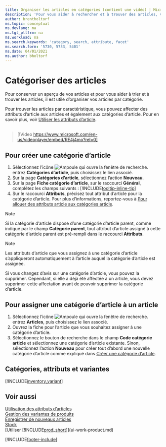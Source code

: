 ```yaml
---
title: Organiser les articles en catégories (contient une vidéo) | Microsoft Docs
description: 'Pour vous aider à rechercher et à trouver des articles, vous pouvez affecter des attributs d’article et organiser les articles en catégories.'
author: brentholtorf
ms.topic: conceptual
ms.devlang: na
ms.tgt_pltfrm: na
ms.workload: na
ms.search.keywords: 'category, search, attribute, facet'
ms.search.form: '5730, 5733, 5401'
ms.date: 04/01/2021
ms.author: bholtorf
---
```

# <a name="categorize-items"></a>Catégoriser des articles

Pour conserver un aperçu de vos articles et pour vous aider à trier et à trouver les articles, il est utile d’organiser vos articles par catégorie.

Pour trouver les articles par caractéristique, vous pouvez affecter des attributs d’article aux articles et également aux catégories d’article. Pour en savoir plus, voir [Utiliser les attributs d’article](inventory-how-work-item-attributes.md).
<br><br>  

> [!Video https://www.microsoft.com/en-us/videoplayer/embed/RE4j4mo?rel=0]

## <a name="to-create-an-item-category"></a>Pour créer une catégorie d’article
1. Sélectionnez l’icône ![Ampoule qui ouvre la fenêtre de recherche.](media/ui-search/search_small.png "Dites-moi ce que vous voulez faire") entrez **Catégories d’article**, puis choisissez le lien associé.
2. Sur la page **Catégories d’article**, sélectionnez l’action **Nouveau**.
3. Sur la page **Fiche catégorie d’article**, sur le raccourci **Général**, complétez les champs suivants : [!INCLUDE[tooltip-inline-tip](includes/tooltip-inline-tip_md.md)]
4. Sur le raccourci **Attributs**, précisez tout attribut d’article pour la catégorie d’article. Pour plus d’informations, reportez-vous à [Pour allouer des attributs article aux catégories article](inventory-how-work-item-attributes.md#assign-item-attributes-to-item-categories).

> [!NOTE]  
> Si la catégorie d’article dispose d’une catégorie d’article parent, comme indiqué par le champ **Catégorie parent**, tout attribut d’article assigné à cette catégorie d’article parent est pré-rempli dans le raccourci **Attributs**.

> [!NOTE]  
> Les attributs d’article que vous assignez à une catégorie d’article s’appliqueront automatiquement à l’article auquel la catégorie d’article est assignée.

Si vous changez d’avis sur une catégorie d’article, vous pouvez la supprimer. Cependant, si elle a déjà été affectée à un article, vous devez supprimer cette affectation avant de pouvoir supprimer la catégorie d’article.

## <a name="to-assign-an-item-category-to-an-item"></a>Pour assigner une catégorie d’article à un article

1. Sélectionnez l’icône ![Ampoule qui ouvre la fenêtre de recherche.](media/ui-search/search_small.png "Dites-moi ce que vous voulez faire") entrez **Articles**, puis choisissez le lien associé.
2. Ouvrez la fiche pour l’article que vous souhaitez assigner à une catégorie d’article.
3. Sélectionnez le bouton de recherche dans le champ **Code catégorie article** et sélectionnez une catégorie d’article existante. Sinon, sélectionnez l’action **Nouveau** pour créer tout d’abord une nouvelle catégorie d’article comme expliqué dans [Créer une catégorie d’article](inventory-how-categorize-items.md#to-create-an-item-category).

## <a name="categories-attributes-and-variants"></a>Catégories, attributs et variantes

[!INCLUDE[inventory_variant](includes/inventory_variant.md)]

## <a name="see-also"></a>Voir aussi

[Utilisation des attributs d’articles](inventory-how-work-item-attributes.md)  
[Gestion des variantes de produits](inventory-item-variants.md)  
[Enregistrer de nouveaux articles](inventory-how-register-new-items.md)  
[Stock](inventory-manage-inventory.md)  
[Utiliser [!INCLUDE[prod_short](includes/prod_short.md)]](ui-work-product.md)


[!INCLUDE[footer-include](includes/footer-banner.md)]
